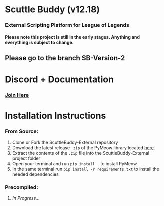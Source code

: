 # Scuttle Buddy (v12.18)
### External Scripting Platform for League of Legends
#### Please note this project is still in the early stages. Anything and everything is subject to change.

## Please go to the branch SB-Version-2

# Discord + Documentation
### [Join Here](https://discord.gg/8tUDX3QDgg)

# Installation Instructions

### From Source:
1. Clone or Fork the ScuttleBuddy-External repository
2. Download the latest release `.zip` of the PyMeow library located [here](https://github.com/qb-0/PyMeow).
3. Extract the contents of the `.zip` file into the ScuttleBuddy-External project folder
4. Open your terminal and run `pip install .` to install PyMeow
5. In the same terminal run `pip install -r requirements.txt` to install the needed dependencies

### Precompiled:
1. *In Progress...*
